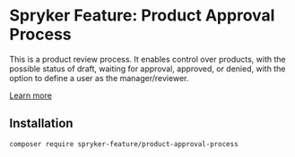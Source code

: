 # Spryker Feature: Product Approval Process

This is a product review process. It enables control over products, with the possible status of draft, waiting for approval, approved, or denied, with the option to define a user as the manager/reviewer.

[Learn more](https://docs.spryker.com/docs/pbc/all/product-information-management/202307.0/base-shop/feature-overviews/product-approval-process-feature-overview.html)

## Installation

```
composer require spryker-feature/product-approval-process
```
